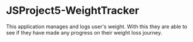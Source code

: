 # JSProject5-WeightTracker
This application manages and logs user's weight. With this they are able to see if they have made any progress on their weight loss journey.
